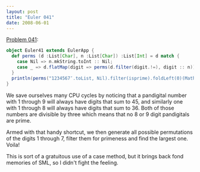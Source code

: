 ```yaml
---
layout: post
title: "Euler 041"
date: 2008-06-01
---
```


[Problem 041]\:

```scala
object Euler41 extends EulerApp {
  def perms (d :List[Char], n :List[Char]) :List[Int] = d match {
    case Nil => n.mkString.toInt :: Nil;
    case _ => d.flatMap(digit => perms(d.filter(digit.!=), digit :: n))
  }
  println(perms("1234567″.toList, Nil).filter(isprime).foldLeft(0)(Math.max));
}
```
We save ourselves many CPU cycles by noticing that a pandigital number with 1 through 9 will always have digits that sum to 45, and similarly one with 1 through 8 will always have digits that sum to 36. Both of those numbers are divisible by three which means that no 8 or 9 digit pandigitals are prime.

Armed with that handy shortcut, we then generate all possible permutations of the digits 1 through 7, filter them for primeness and find the largest one. Voila!

This is sort of a gratuitous use of a case method, but it brings back fond memories of SML, so I didn't fight the feeling.



[Problem 041]: http://projecteuler.net/index.php?section=problems&id=41
